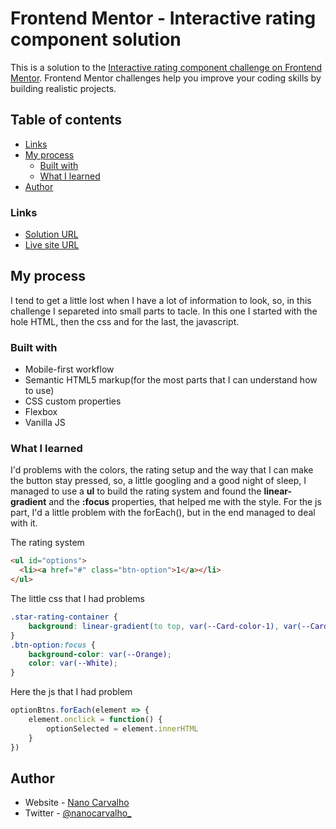 # Frontend Mentor - Interactive rating component solution

This is a solution to the [Interactive rating component challenge on Frontend Mentor](https://www.frontendmentor.io/challenges/interactive-rating-component-koxpeBUmI). Frontend Mentor challenges help you improve your coding skills by building realistic projects. 

## Table of contents

- [Links](#links)
- [My process](#my-process)
  - [Built with](#built-with)
  - [What I learned](#what-i-learned)
- [Author](#author)

### Links

- [Solution URL](https://www.frontendmentor.io/solutions/interactive-rating-component-rktrqgQU9)
- [Live site URL](https://interactive-rating-component-nano.pages.dev/)

## My process
I tend to get a little lost when I have a lot of information to look, so, in this challenge I separeted into small parts to tacle. In this one I started with the hole HTML, then the css and for the last, the javascript.

### Built with
- Mobile-first workflow
- Semantic HTML5 markup(for the most parts that I can understand how to use)
- CSS custom properties
- Flexbox
- Vanilla JS


### What I learned
I'd problems with the colors, the rating setup and the way that I can make the button stay pressed, so, a little googling and a good night of sleep, I managed to use a **ul** to build the rating system and found the **linear-gradient** and the **:focus** properties, that helped me with the style.
For the js part, I'd a little problem with the forEach(), but in the end managed to deal with it.

The rating system
```html
<ul id="options">
  <li><a href="#" class="btn-option">1</a></li>
</ul>
```
The little css that I had problems
```css
.star-rating-container {
    background: linear-gradient(to top, var(--Card-color-1), var(--Card-color-2));
}
.btn-option:focus {
    background-color: var(--Orange);
    color: var(--White);
}
```
Here the js that I had problem
```js
optionBtns.forEach(element => {
    element.onclick = function() {
        optionSelected = element.innerHTML
    }
})
```

## Author
- Website - [Nano Carvalho](https://nanocarvalho.github.io/)
- Twitter - [@nanocarvalho_](https://www.twitter.com/nanocarvalho_)
